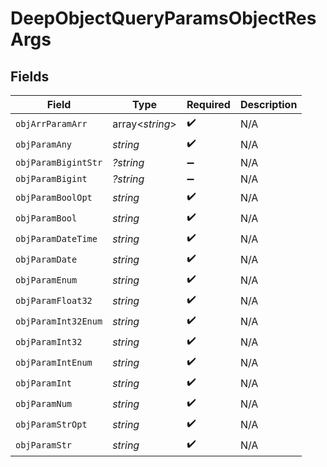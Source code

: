 # DeepObjectQueryParamsObjectResArgs


## Fields

| Field               | Type                | Required            | Description         |
| ------------------- | ------------------- | ------------------- | ------------------- |
| `objArrParamArr`    | array<*string*>     | :heavy_check_mark:  | N/A                 |
| `objParamAny`       | *string*            | :heavy_check_mark:  | N/A                 |
| `objParamBigintStr` | *?string*           | :heavy_minus_sign:  | N/A                 |
| `objParamBigint`    | *?string*           | :heavy_minus_sign:  | N/A                 |
| `objParamBoolOpt`   | *string*            | :heavy_check_mark:  | N/A                 |
| `objParamBool`      | *string*            | :heavy_check_mark:  | N/A                 |
| `objParamDateTime`  | *string*            | :heavy_check_mark:  | N/A                 |
| `objParamDate`      | *string*            | :heavy_check_mark:  | N/A                 |
| `objParamEnum`      | *string*            | :heavy_check_mark:  | N/A                 |
| `objParamFloat32`   | *string*            | :heavy_check_mark:  | N/A                 |
| `objParamInt32Enum` | *string*            | :heavy_check_mark:  | N/A                 |
| `objParamInt32`     | *string*            | :heavy_check_mark:  | N/A                 |
| `objParamIntEnum`   | *string*            | :heavy_check_mark:  | N/A                 |
| `objParamInt`       | *string*            | :heavy_check_mark:  | N/A                 |
| `objParamNum`       | *string*            | :heavy_check_mark:  | N/A                 |
| `objParamStrOpt`    | *string*            | :heavy_check_mark:  | N/A                 |
| `objParamStr`       | *string*            | :heavy_check_mark:  | N/A                 |